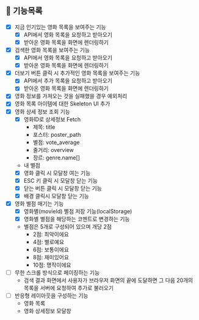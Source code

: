 ## 🐾 기능목록

- [x] 지금 인기있는 영화 목록을 보여주는 기능
  - [x] API에서 영화 목록을 요청하고 받아오기
  - [x] 받아온 영화 목록을 화면에 렌더링하기
- [x] 검색한 영화 목록을 보여주는 기능
  - [x] API에서 영화 목록을 요청하고 받아오기
  - [x] 받아온 영화 목록을 화면에 렌더링하기
- [x] 더보기 버튼 클릭 시 추가적인 영화 목록을 보여주는 기능
  - [x] API에서 추가 목록을 요청하고 받아오기
  - [x] 받아온 영화 목록을 화면에 렌더링하기
- [x] 영화 정보를 가져오는 것을 실패했을 경우 예외처리
- [x] 영화 목록 아이템에 대한 Skeleton UI 추가
- [x] 영화 상세 정보 조회 기능
  - [x] 영화ID로 상세정보 Fetch
    - 제목: title
    - 포스터: poster_path
    - 별점: vote_average
    - 줄거리: overview
    - 장르: genre.name[]
  - 내 별점
  - [x] 영화 클릭 시 모달창 여는 기능
  - [x] ESC 키 클릭 시 모달창 닫는 기능
  - [x] 닫는 버튼 클릭 시 모달창 닫는 기능
  - [x] 배경 클릭시 모달창 닫는 기능
- [x] 영화 별점 매기는 기능
  - [x] 영화별(movieId) 별점 저장 기능(localStorage)
  - [x] 영화별 별점을 해당하는 코멘트로 변경하는 기능
  - 별점은 5개로 구성되어 있으며 개당 2점
    - 2점: 최악이에요
    - 4점: 별로예요
    - 6점: 보통이에요
    - 8점: 재미있어요
    - 10점: 명작이에요
- [ ] 무한 스크롤 방식으로 페이징하는 기능
  - 검색 결과 화면에서 사용자가 브라우저 화면의 끝에 도달하면 그 다음 20개의 목록을 서버에 요청하여 추가로 불러오기
- [ ] 반응형 레이아웃을 구성하는 기능
  - 영화 목록
  - 영화 상세정보 모달창
